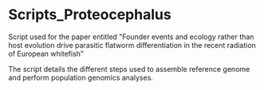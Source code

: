 # Scripts_Proteocephalus

Script used for the paper entitled "Founder events and ecology rather than host evolution drive parasitic flatworm differentiation in the recent radiation of European whitefish"

The script details the different steps used to assemble reference genome and perform population genomics analyses.
